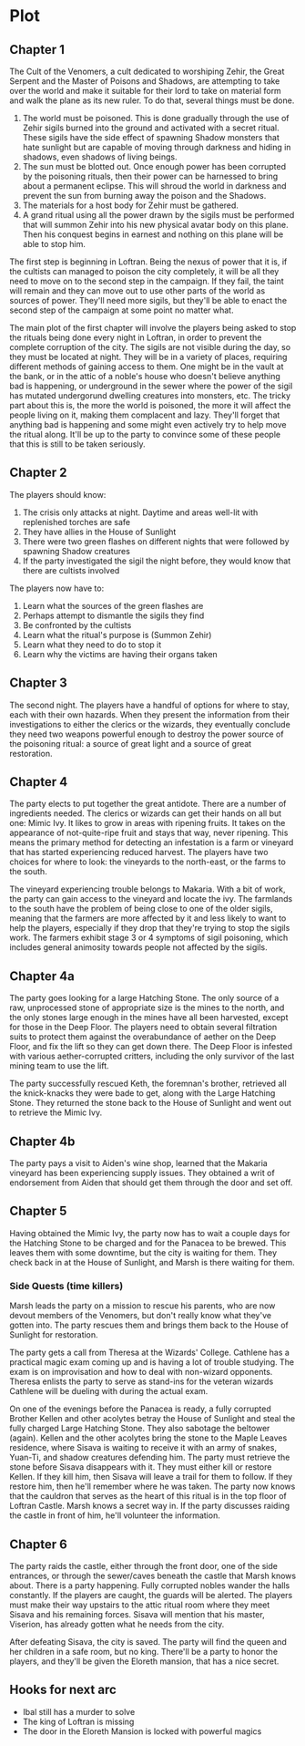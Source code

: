 # Plot

## Chapter 1
The Cult of the Venomers, a cult dedicated to worshiping Zehir, the Great Serpent and the Master of Poisons and Shadows, are attempting to take over the world and make it suitable for their lord to take on material form and walk the plane as its new ruler. To do that, several things must be done.

1. The world must be poisoned. This is done gradually through the use of Zehir sigils burned into the ground and activated with a secret ritual. These sigils have the side effect of spawning Shadow monsters that hate sunlight but are capable of moving through darkness and hiding in shadows, even shadows of living beings.
2. The sun must be blotted out. Once enough power has been corrupted by the poisoning rituals, then their power can be harnessed to bring about a permanent eclipse. This will shroud the world in darkness and prevent the sun from burning away the poison and the Shadows.
3. The materials for a host body for Zehir must be gathered.
4. A grand ritual using all the power drawn by the sigils must be performed that will summon Zehir into his new physical avatar body on this plane. Then his conquest begins in earnest and nothing on this plane will be able to stop him.

The first step is beginning in Loftran. Being the nexus of power that it is, if the cultists can managed to poison the city completely, it will be all they need to move on to the second step in the campaign. If they fail, the taint will remain and they can move out to use other parts of the world as sources of power. They'll need more sigils, but they'll be able to enact the second step of the campaign at some point no matter what.

The main plot of the first chapter will involve the players being asked to stop the rituals being done every night in Loftran, in order to prevent the complete corruption of the city. The sigils are not visible during the day, so they must be located at night. They will be in a variety of places, requiring different methods of gaining access to them. One might be in the vault at the bank, or in the attic of a noble's house who doesn't believe anything bad is happening, or underground in the sewer where the power of the sigil has mutated undergorund dwelling creatures into monsters, etc. The tricky part about this is, the more the world is poisoned, the more it will affect the people living on it, making them complacent and lazy. They'll forget that anything bad is happening and some might even actively try to help move the ritual along. It'll be up to the party to convince some of these people that this is still to be taken seriously.

## Chapter 2
The players should know:
1. The crisis only attacks at night. Daytime and areas well-lit with replenished torches are safe
2. They have allies in the House of Sunlight
3. There were two green flashes on different nights that were followed by spawning Shadow creatures
4. If the party investigated the sigil the night before, they would know that there are cultists involved

The players now have to:
1. Learn what the sources of the green flashes are
2. Perhaps attempt to dismantle the sigils they find
3. Be confronted by the cultists
4. Learn what the ritual's purpose is (Summon Zehir)
5. Learn what they need to do to stop it
6. Learn why the victims are having their organs taken

## Chapter 3
The second night. The players have a handful of options for where to stay, each with their own hazards. When they present the information from their investigations to either the clerics or the wizards, they eventually conclude they need two weapons powerful enough to destroy the power source of the poisoning ritual: a source of great light and a source of great restoration.

## Chapter 4
The party elects to put together the great antidote. There are a number of ingredients needed. The clerics or wizards can get their hands on all but one: Mimic Ivy. It likes to grow in areas with ripening fruits. It takes on the appearance of not-quite-ripe fruit and stays that way, never ripening. This means the primary method for detecting an infestation is a farm or vineyard that has started experiencing reduced harvest. The players have two choices for where to look: the vineyards to the north-east, or the farms to the south.

The vineyard experiencing trouble belongs to Makaria. With a bit of work, the party can gain access to the vineyard and locate the ivy. The farmlands to the south have the problem of being close to one of the older sigils, meaning that the farmers are more affected by it and less likely to want to help the players, especially if they drop that they're trying to stop the sigils work. The farmers exhibit stage 3 or 4 symptoms of sigil poisoning, which includes general animosity towards people not affected by the sigils.

## Chapter 4a
The party goes looking for a large Hatching Stone. The only source of a raw, unprocessed stone of appropriate size is the mines to the north, and the only stones large enough in the mines have all been harvested, except for those in the Deep Floor. The players need to obtain several filtration suits to protect them against the overabundance of aether on the Deep Floor, and fix the lift so they can get down there. The Deep Floor is infested with various aether-corrupted critters, including the only survivor of the last mining team to use the lift.

The party successfully rescued Keth, the foremnan's brother, retrieved all the knick-knacks they were bade to get, along with the Large Hatching Stone. They returned the stone back to the House of Sunlight and went out to retrieve the Mimic Ivy.

## Chapter 4b
The party pays a visit to Aiden's wine shop, learned that the Makaria vineyard has been experiencing supply issues. They obtained a writ of endorsement from Aiden that should get them through the door and set off.

## Chapter 5
Having obtained the Mimic Ivy, the party now has to wait a couple days for the Hatching Stone to be charged and for the Panacea to be brewed. This leaves them with some downtime, but the city is waiting for them. They check back in at the House of Sunlight, and Marsh is there waiting for them.

### Side Quests (time killers)
Marsh leads the party on a mission to rescue his parents, who are now devout members of the Venomers, but don't really know what they've gotten into. The party rescues them and brings them back to the House of Sunlight for restoration.

The party gets a call from Theresa at the Wizards' College. Cathlene has a practical magic exam coming up and is having a lot of trouble studying. The exam is on improvisation and how to deal with non-wizard opponents. Theresa enlists the party to serve as stand-ins for the veteran wizards Cathlene will be dueling with during the actual exam.

On one of the evenings before the Panacea is ready, a fully corrupted Brother Kellen and other acolytes betray the House of Sunlight and steal the fully charged Large Hatching Stone. They also sabotage the beltower (again). Kellen and the other acolytes bring the stone to the Maple Leaves residence, where Sisava is waiting to receive it with an army of snakes, Yuan-Ti, and shadow creatures defending him. The party must retrieve the stone before Sisava disappears with it. They must either kill or restore Kellen. If they kill him, then Sisava will leave a trail for them to follow. If they restore him, then he'll remember where he was taken. The party now knows that the cauldron that serves as the heart of this ritual is in the top floor of Loftran Castle. Marsh knows a secret way in. If the party discusses raiding the castle in front of him, he'll volunteer the information.

## Chapter 6
The party raids the castle, either through the front door, one of the side entrances, or through the sewer/caves beneath the castle that Marsh knows about. There is a party happening. Fully corrupted nobles wander the halls constantly. If the players are caught, the guards will be alerted. The players must make their way upstairs to the attic ritual room where they meet Sisava and his remaining forces. Sisava will mention that his master, Viserion, has already gotten what he needs from the city.

After defeating Sisava, the city is saved. The party will find the queen and her children in a safe room, but no king. There'll be a party to honor the players, and they'll be given the Eloreth mansion, that has a nice secret.

## Hooks for next arc
- Ibal still has a murder to solve
- The king of Loftran is missing
- The door in the Eloreth Mansion is locked with powerful magics
